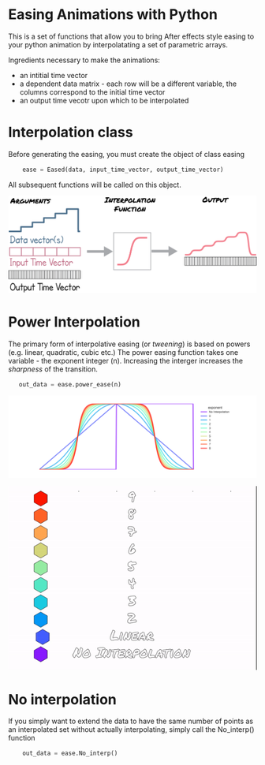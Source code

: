 # Easing Animations with Python
This is a set of functions that allow you to bring After effects style easing to your python animation by interpolatating a set of parametric arrays.

Ingredients necessary to make the animations:
* an intitial time vector
* a dependent data matrix - each row will be a different variable, the columns correspond to the initial time vector
* an output time vecotr upon which to be interpolated

# Interpolation class
Before generating the easing, you must create the object of class easing
```python
    ease = Eased(data, input_time_vector, output_time_vector)
```
All subsequent functions will be called on this object.

 ![traces](media/interpolation_schema.png)

# Power Interpolation

The primary form of interpolative easing (or *tweening*) is based on powers (e.g. linear, quadratic, cubic etc.)
 The power easing function takes one variable - the exponent integer (n). Increasing the interger
 increases the *sharpness* of the transition.

 ```python
    out_data = ease.power_ease(n)
```
 ![traces](media/traces.png)

 ![Demo](media/comparison.gif)

# No interpolation
If you simply want to extend the data to have the same number of points as an interpolated set
without actually interpolating, simply call the No_interp() function
```python
    out_data = ease.No_interp()
```

<!-- 

# To do list
* meta ask how do we track these projects?
options include:
-jira
-trello
-[meat space notepads]

* hit major objectives for MVP
-cleanup and remererge 
-save files to scratch, not in the repo
-2d scatterplot
-evolving histogram
-some sort of callable example interface?
-


* nice haves
-chaginger trendline?
-flashy example (chroma shift)
-map overlay?
-bending curve  (not scatter plot) -->
